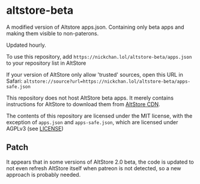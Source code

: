 # altstore-beta

A modified version of Altstore apps.json. Containing only beta apps
and making them visible to non-paterons.

Updated hourly.

To use this repository, add `https://nickchan.lol/altstore-beta/apps.json`
to your repository list in AltStore

If your version of AltStore only allow 'trusted' sources, open 
this URL in Safari: 
`altstore://source?url=https://nickchan.lol/altstore-beta/apps-safe.json`

This repository does not host AltStore beta apps. It merely 
contains instructions for AltStore to download them from 
[AltStore CDN](https://cdn.altstore.io).

The contents of this repository are licensed under the MIT
license, with the exception of `apps.json` and `apps-safe.json`,
which are licensed under AGPLv3 (see [LICENSE](LICENSE))

## Patch

It appears that in some versions of AltStore 2.0 beta, the code is updated
to not even refresh AltStore itself when patreon is not detected, so a new
approach is probably needed.
